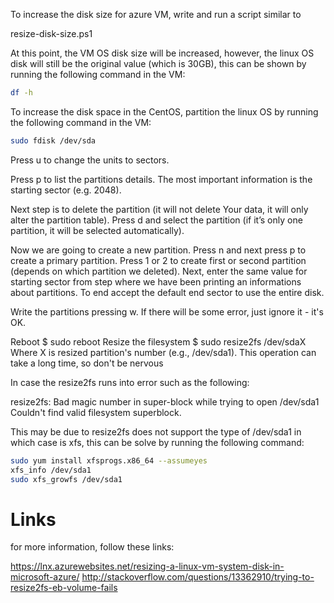 To increase the disk size for azure VM, write and run a script similar to  

resize-disk-size.ps1

At this point, the VM OS disk size will be increased, however, the linux OS disk will still be the original value (which is 30GB), this can be shown by running the following command in the VM:

```bash
df -h
```

To increase the disk space in the CentOS, partition the linux OS by running the following command in the VM:

```bash
sudo fdisk /dev/sda
```

Press u to change the units to sectors.

Press p to list the partitions details. The most important information is the starting sector (e.g. 2048).

Next step is to delete the partition (it will not delete Your data, it will only alter the partition table). 
Press d and select the partition (if it’s only one partition, it will be selected automatically).

Now we are going to create a new partition. Press n and next press p to create a primary partition. 
Press 1 or 2 to create first or second partition (depends on which partition we deleted). Next, enter the same value for starting sector from step where we have been printing an informations about partitions. To end accept the default end sector to use the entire disk.

Write the partitions pressing w. If there will be some error, just ignore it - it's OK.

Reboot
$ sudo reboot
Resize the filesystem
$ sudo resize2fs /dev/sdaX
Where X is resized partition's number (e.g., /dev/sda1). This operation can take a long time, so don't be nervous


In case the resize2fs runs into error such as the following:

resize2fs: Bad magic number in super-block while trying to open /dev/sda1
Couldn't find valid filesystem superblock.

This may be due to resize2fs does not support the type of /dev/sda1 in which case is xfs, this can be solve by running the following command:

```bash
sudo yum install xfsprogs.x86_64 --assumeyes
xfs_info /dev/sda1
sudo xfs_growfs /dev/sda1
```

# Links
for more information, follow these links: 

https://lnx.azurewebsites.net/resizing-a-linux-vm-system-disk-in-microsoft-azure/
http://stackoverflow.com/questions/13362910/trying-to-resize2fs-eb-volume-fails





